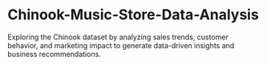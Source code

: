 # Chinook-Music-Store-Data-Analysis
Exploring the Chinook dataset by analyzing sales trends, customer behavior, and marketing impact to generate data-driven insights and business recommendations.
